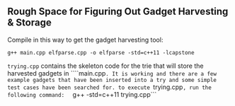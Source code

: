 ## Rough Space for Figuring Out Gadget Harvesting & Storage


Compile in this way to get the gadget harvesting tool: 

```g++ main.cpp elfparse.cpp -o elfparse -std=c++11 -lcapstone```

```trying.cpp``` contains the skeleton code for the trie that will store the harvested gadgets in ````main.cpp```.
It is working and there are a few example gadgets that have been inserted into a try and some simple test cases have been searched for.
to execute ```trying.cpp```, run the following command: 
``` g++ -std=c++11  trying.cpp```
